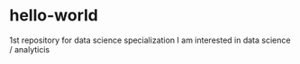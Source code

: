 # hello-world
1st repository for data science specialization 
I am interested in data science / analyticis

